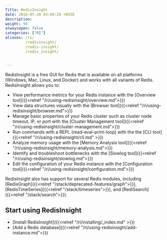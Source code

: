 ```yaml
---
Title: RedisInsight
date: 2018-07-20 03:49:29 +0530
description: 
weight: 90
alwaysopen: false
categories: ["RI"]
aliases: /ri/
         /redisinsight/
         /redis-insight/
         /redis_insight/


---
```

RedisInsight is a free GUI for Redis that is available on all platforms (Windows, Mac, Linux, and Docker) and works with all variants of Redis. RedisInsight allows you to:
- View performance metrics for your Redis instance with the [Overview tool]({{<relref "/ri/using-redisinsight/overview.md">}})
- View data structures visually with the [Browser tool]({{<relref "/ri/using-redisinsight/browser.md">}})
- Manage basic properties of your Redis cluster such as cluster node timeout, IP, or port with the [Cluster Management tool]({{<relref "/ri/using-redisinsight/cluster-management.md">}})
- Run commands with a REPL (read-eval-print-loop) with the the [CLI tool]({{<relref "/ri/using-redisinsight/cli.md" >}})
- Analyze memory usage with the [Memory Analysis tool]({{<relref "/ri/using-redisinsight/memory-analysis.md">}}) 
- Identify and troubleshoot bottlenecks with the [Slowlog tool]({{<relref "/ri/using-redisinsight/slowlog.md">}})
- Edit the configuration of your Redis instance with the [Configuration tool]({{<relref "/ri/using-redisinsight/configuration.md">}}) 

RedisInsight also has support for several Redis modules, including [RedisGraph]({{<relref "/stack/deprecated-features/graph">}}), [RedisTimeSeries]({{<relref "/stack/timeseries">}}), and [RediSearch]({{<relref "/stack/search">}}).


## Start using RedisInsight

- [Install RedisInsight]({{<relref "/ri/installing/_index.md" >}})
- [Add a Redis database]({{<relref "/ri/using-redisinsight/add-instance.md">}})
